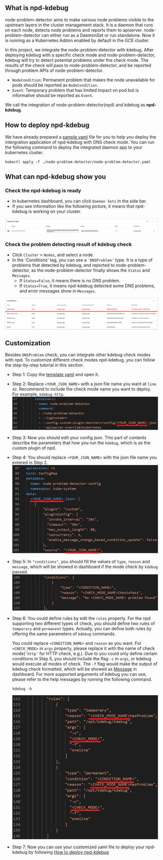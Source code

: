 ## What is npd-kdebug

node-problem-detector aims to make various node problems visible to the upstream layers in the cluster management stack. It is a daemon that runs on each node, detects node problems and reports them to apiserver. node-problem-detector can either run as a DaemonSet or run standalone. Now it is running as a Kubernetes Addon enabled by default in the GCE cluster.

In this project, we integrate the node-problem-detector with kdebug. After deploying kdebug with a specific check mode and node-problem-detector, kdebug will try to detect potential problems under the check mode. The results of the check will pass to node-problem-detector, and be reported through problem APIs of node-problem-detector. 
* `NodeCondition`: Permanent problem that makes the node unavailable for pods should
be reported as `NodeCondition`.
* `Event`: Temporary problem that has limited impact on pod but is informative
should be reported as `Event`.

We call the integration of node-problem-detector(npd) and kdebug as **npd-kdebug**.

## How to deploy npd-kdebug

We have already prepared a [sample yaml](./node-problem-detector.yaml) file for you to help you deploy the intergration application of npd-kdebug with DNS check mode. You can run the following command to deploy the integrated daemon app to your kubernetes cluster.
```shell
kubectl apply -f ./node-problem-detector/node-problem-detector.yaml
```

## What can npd-kdebug show you

### Check the npd-kdebug is ready
* In kubernetes dashboard, you can click `Daemon Sets` in the side bar. 
* If you see information like the following picture, it means that npd-kdebug is working on your cluster. 

![image](../../resource/npd/npd-dashboard-daemonsets.png)

### Check the problem detecting result of kdebug check
* Click `Cluster` > `Nodes`, and select a node. 
* In the 'Conditions' tag, you can see a `'DNSProblem'` type. It is a type of problems that detected by kdebug, and reported to node-problem-detector, as the node-problem-detector finally shows the `Status` and `Messages`. 
    * If `Status=False`, it means there is no DNS problem. 
    * If `Status=True`, it means npd-kdebug detected some DNS problems, and error messages show in `Messages`.

![image](../../resource/npd/npd-dashboard-DNSProblem.png)

## Customization

Besides `DNSProblem` check, you can integrate other kdebug check modes with npd. To customize different check modes npd-kdebug, you can follow the step-by-step tutorial in this section.

* Step 1: Copy the [template yaml](./node-problem-detector-template.yaml) and open it.
* Step 2: Replace `<YOUR_JSON_NAME>` with a json file name you want at `line 42`. Recommend to include the check mode name you want to deploy. For example, `kdebug-http`.
![image](../../resource/npd/yml-your_json_name.png)
* Step 3: Now you should edit your config json. This part of contents describe the parameters that how you run the `kdebug`, which is as the custom plugin of npd.
* Step 4: You should replace `<YOUR_JSON_NAME>` with the json file name you entered in Step 2. 
![image](../../resource/npd/yml-json-your_json_name.png)
    
* Step 5: In `"conditions"`, you should fill the values of `type`, `reason` and `message`, which will be showed in dashboard if the mode check by `kdebug` passed. 
![image](../../resource/npd/yml-json-conditions.png) 

* Step 6: You could define rules by edit the `rules` property. For the npd supporting two different types of check, you should define two rules of `temporary` and `permanent` types. Actually, you can define both rules by offering the same parameters of `kdebug` commands.

    You could replace `<CONDITION_NAME>` and `reason` as you want. For `<CHECK_MODE>` in `args` property, please replace it with the name of check mode(`'http'` for HTTP check, e.g.). Due to you could only define certain conditions in Step 5, you should include the flag `-c` in `args`, or kdebug would execute all modes of check. The `-f` flag would make the output of kdebug check formatted, which will be showed as [Message](#what-can-npd-kdebug-show-you) in dashboard. For more supported arguments of kdebug you can use, please refer to the help messages by running the following command.

    ```shell
    kdebug -h
    ``` 
    ![image](../../resource/npd/yml-json-rules.png) 

* Step 7: Now you can use your customized yaml file to deploy your npd-kdebug by following [How to deploy npd-kdebug](#how-to-deploy-npd-kdebug)